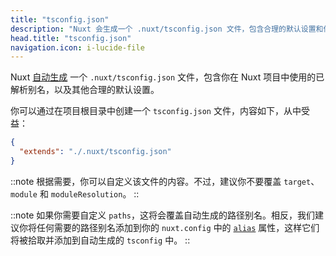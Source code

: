 ```yaml
---
title: "tsconfig.json"
description: "Nuxt 会生成一个 .nuxt/tsconfig.json 文件，包含合理的默认设置和你的别名。"
head.title: "tsconfig.json"
navigation.icon: i-lucide-file
---
```


Nuxt [自动生成](/docs/guide/concepts/typescript) 一个 `.nuxt/tsconfig.json` 文件，包含你在 Nuxt 项目中使用的已解析别名，以及其他合理的默认设置。

你可以通过在项目根目录中创建一个 `tsconfig.json` 文件，内容如下，从中受益：

```json [tsconfig.json]
{
  "extends": "./.nuxt/tsconfig.json"
}
```

::note
根据需要，你可以自定义该文件的内容。不过，建议你不要覆盖 `target`、`module` 和 `moduleResolution`。
::

::note
如果你需要自定义 `paths`，这将会覆盖自动生成的路径别名。相反，我们建议你将任何需要的路径别名添加到你的 `nuxt.config` 中的 [`alias`](/docs/api/nuxt-config#alias) 属性，这样它们将被拾取并添加到自动生成的 `tsconfig` 中。
::